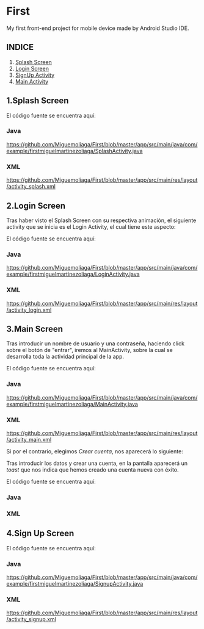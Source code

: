 # First

My first front-end project for mobile device made by Android Studio IDE.

## **INDICE**
1. [Splash Screen](#splash)
2. [Login Screen](#id)
3. [SignUp Activity](#id)
4. [Main Activity](#id)

## 1.Splash Screen<a name="splash"></a>

El código fuente se encuentra aquí:
### Java

https://github.com/Miguemoliaga/First/blob/master/app/src/main/java/com/example/firstmiguelmartinezoliaga/SplashActivity.java

### XML

https://github.com/Miguemoliaga/First/blob/master/app/src/main/res/layout/activity_splash.xml

## 2.Login Screen

Tras haber visto el Splash Screen con su respectiva animación, el siguiente activity que se inicia es el Login Activity, el cual tiene este aspecto:


El código fuente se encuentra aquí:

### Java 

https://github.com/Miguemoliaga/First/blob/master/app/src/main/java/com/example/firstmiguelmartinezoliaga/LoginActivity.java

### XML

https://github.com/Miguemoliaga/First/blob/master/app/src/main/res/layout/activity_login.xml

## 3.Main Screen
Tras introducir un nombre de usuario y una contraseña, haciendo click sobre el botón de "entrar", 
iremos al MainActivity, sobre la cual se desarrolla toda la actividad principal de la app.




El código fuente se encuentra aquí:
### Java

https://github.com/Miguemoliaga/First/blob/master/app/src/main/java/com/example/firstmiguelmartinezoliaga/MainActivity.java

### XML

https://github.com/Miguemoliaga/First/blob/master/app/src/main/res/layout/activity_main.xml

Si por el contrario, elegimos *Crear cuenta*, nos aparecerá lo siguiente:


Tras introducir los datos y crear una cuenta, en la pantalla aparecerá un *toast* que nos 
indica que hemos creado una cuenta nueva con éxito.


El código fuente se encuentra aquí:
### Java

### XML


## 4.Sign Up Screen

El código fuente se encuentra aquí:
### Java

https://github.com/Miguemoliaga/First/blob/master/app/src/main/java/com/example/firstmiguelmartinezoliaga/SignupActivity.java

### XML

https://github.com/Miguemoliaga/First/blob/master/app/src/main/res/layout/activity_signup.xml
